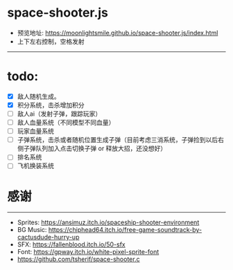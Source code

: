 space-shooter.js
===============
- 预览地址: https://moonlightsmile.github.io/space-shooter.js/index.html
- 上下左右控制，空格发射
-------------
# todo:
- [x] 敌人随机生成。
- [x] 积分系统，击杀增加积分
- [ ] 敌人ai（发射子弹，跟踪玩家）
- [ ] 敌人血量系统（不同模型不同血量）
- [ ] 玩家血量系统
- [ ] 子弹系统，击杀或者随机位置生成子弹（目前考虑三消系统，子弹捡到以后右侧子弹队列加入点击切换子弹 or 释放大招，还没想好）
- [ ] 排名系统
- [ ] 飞机换装系统

# 感谢
-------------
- Sprites: https://ansimuz.itch.io/spaceship-shooter-environment
- BG Music: https://chiphead64.itch.io/free-game-soundtrack-by-cactusdude-hurry-up
- SFX: https://fallenblood.itch.io/50-sfx
- Font: https://gpway.itch.io/white-pixel-sprite-font
- https://github.com/tsherif/space-shooter.c
